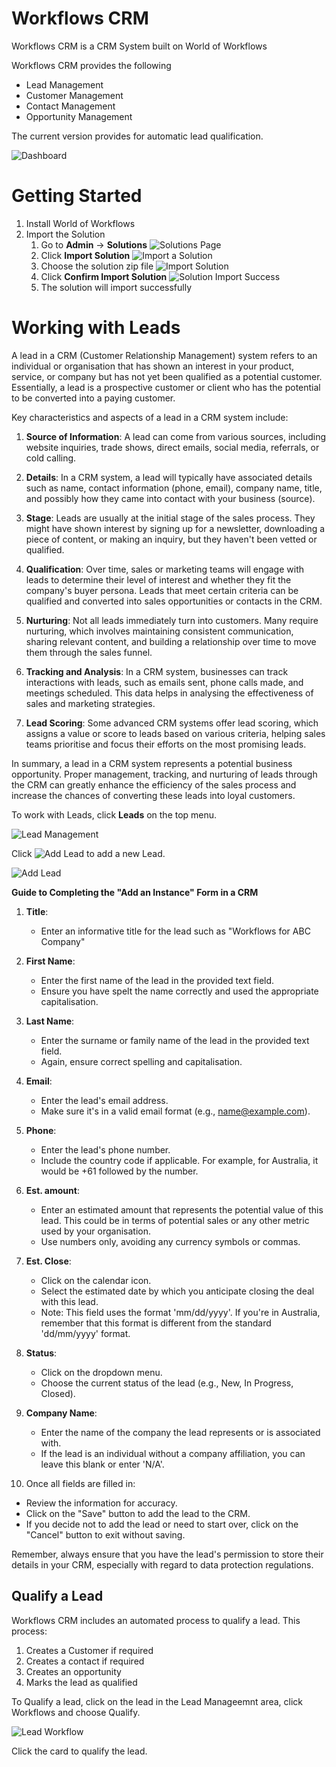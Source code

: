 # Workflows CRM
Workflows CRM is a CRM System built on World of Workflows

Workflows CRM provides the following

- Lead Management
- Customer Management
- Contact Management
- Opportunity Management

The current version provides for automatic lead qualification.

![Dashboard](image.png)

# Getting Started

1. Install World of Workflows
2. Import the Solution
   1. Go to **Admin** -> **Solutions**
   ![Solutions Page](image-1.png)
   2. Click **Import Solution**
   ![Import a Solution](image-2.png)
   3. Choose the solution zip file
   ![Import Solution](image-3.png)
   4. Click **Confirm Import Solution**
   ![Solution Import Success](image-4.png)
   5. The solution will import successfully

# Working with Leads

A lead in a CRM (Customer Relationship Management) system refers to an individual or organisation that has shown an interest in your product, service, or company but has not yet been qualified as a potential customer. Essentially, a lead is a prospective customer or client who has the potential to be converted into a paying customer.

Key characteristics and aspects of a lead in a CRM system include:

1. **Source of Information**: A lead can come from various sources, including website inquiries, trade shows, direct emails, social media, referrals, or cold calling.
 
2. **Details**: In a CRM system, a lead will typically have associated details such as name, contact information (phone, email), company name, title, and possibly how they came into contact with your business (source).

3. **Stage**: Leads are usually at the initial stage of the sales process. They might have shown interest by signing up for a newsletter, downloading a piece of content, or making an inquiry, but they haven't been vetted or qualified.

4. **Qualification**: Over time, sales or marketing teams will engage with leads to determine their level of interest and whether they fit the company's buyer persona. Leads that meet certain criteria can be qualified and converted into sales opportunities or contacts in the CRM.

5. **Nurturing**: Not all leads immediately turn into customers. Many require nurturing, which involves maintaining consistent communication, sharing relevant content, and building a relationship over time to move them through the sales funnel.

6. **Tracking and Analysis**: In a CRM system, businesses can track interactions with leads, such as emails sent, phone calls made, and meetings scheduled. This data helps in analysing the effectiveness of sales and marketing strategies.

7. **Lead Scoring**: Some advanced CRM systems offer lead scoring, which assigns a value or score to leads based on various criteria, helping sales teams prioritise and focus their efforts on the most promising leads.

In summary, a lead in a CRM system represents a potential business opportunity. Proper management, tracking, and nurturing of leads through the CRM can greatly enhance the efficiency of the sales process and increase the chances of converting these leads into loyal customers.

To work with Leads, click **Leads** on the top menu.

![Lead Management](image-5.png)

Click ![Add Lead](image-6.png) to add a new Lead.

![Add Lead](image-7.png)

**Guide to Completing the "Add an Instance" Form in a CRM**

1. **Title**: 
   - Enter an informative title for the lead such as "Workflows for ABC Company"

2. **First Name**:
   - Enter the first name of the lead in the provided text field.
   - Ensure you have spelt the name correctly and used the appropriate capitalisation.

3. **Last Name**:
   - Enter the surname or family name of the lead in the provided text field.
   - Again, ensure correct spelling and capitalisation.

4. **Email**:
   - Enter the lead's email address. 
   - Make sure it's in a valid email format (e.g., name@example.com).

5. **Phone**:
   - Enter the lead's phone number.
   - Include the country code if applicable. For example, for Australia, it would be +61 followed by the number.

6. **Est. amount**:
   - Enter an estimated amount that represents the potential value of this lead. This could be in terms of potential sales or any other metric used by your organisation.
   - Use numbers only, avoiding any currency symbols or commas. 

7. **Est. Close**:
   - Click on the calendar icon.
   - Select the estimated date by which you anticipate closing the deal with this lead. 
   - Note: This field uses the format 'mm/dd/yyyy'. If you're in Australia, remember that this format is different from the standard 'dd/mm/yyyy' format.

8. **Status**:
   - Click on the dropdown menu.
   - Choose the current status of the lead (e.g., New, In Progress, Closed).

9. **Company Name**:
   - Enter the name of the company the lead represents or is associated with. 
   - If the lead is an individual without a company affiliation, you can leave this blank or enter 'N/A'.

10. Once all fields are filled in:
   - Review the information for accuracy.
   - Click on the "Save" button to add the lead to the CRM.
   - If you decide not to add the lead or need to start over, click on the "Cancel" button to exit without saving.

Remember, always ensure that you have the lead's permission to store their details in your CRM, especially with regard to data protection regulations.

## Qualify a Lead

Workflows CRM includes an automated process to qualify a lead. This process:

1. Creates a Customer if required
2. Creates a contact if required
3. Creates an opportunity
4. Marks the lead as qualified

To Qualify a lead, click on the lead in the Lead Manageemnt area, click Workflows and choose Qualify.

![Lead Workflow](image-8.png)

Click the card to qualify the lead.

